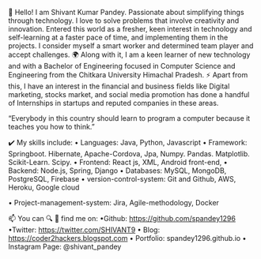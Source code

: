 👋 Hello! I am Shivant Kumar Pandey. Passionate about simplifying things through technology. I love to solve problems that involve creativity and innovation. Entered this world as a fresher, keen interest in technology and self-learning at a faster pace of time, and implementing them in the projects. I consider myself a smart worker and determined team player and accept challenges. 🌍 Along with it, I am a keen learner of new technology and with a Bachelor of Engineering focused in Computer Science and Engineering from the Chitkara University Himachal Pradesh. ⚡ Apart from this, I have an interest in the financial and business fields like Digital marketing, stocks market, and social media promotion has done a handful of Internships in startups and reputed companies in these areas.

“Everybody in this country should learn to program a computer because it teaches you how to think.”


✔️ My skills include:
• Languages: Java, Python, Javascript
• Framework: Springboot. Hibernate, Apache-Cordova, Jpa, Numpy. Pandas. Matplotlib. Scikit-Learn. Scipy.
• Frontend: React js, XML, Android front-end,
• Backend: Node.js, Spring, Django
• Databases: MySQL, MongoDB, PostgreSQL, Firebase
• version-control-system: Git and Github, AWS, Heroku, Google cloud

• Project-management-system: Jira, Agile-methodology, Docker

📫 You can 🔍 🔎 find me on:
•Github: https://github.com/spandey1296
•Twitter:  https://twitter.com/SHIVANT9
• Blog: https://coder2hackers.blogspot.com
•  Portfolio: spandey1296.github.io
• Instagram Page:  @shivant_pandey
